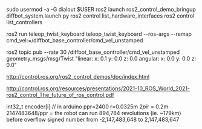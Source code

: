 
sudo usermod -a -G dialout $USER
ros2 launch ros2_control_demo_bringup diffbot_system.launch.py
ros2 control list_hardware_interfaces
ros2 control list_controllers

ros2 run teleop_twist_keyboard teleop_twist_keyboard --ros-args --remap cmd_vel:=/diffbot_base_controller/cmd_vel_unstamped

ros2 topic pub --rate 30 /diffbot_base_controller/cmd_vel_unstamped geometry_msgs/msg/Twist "linear:
 x: 0.1
 y: 0.0
 z: 0.0
angular:
 x: 0.0
 y: 0.0
 z: 0.0"

http://control.ros.org/ros2_control_demos/doc/index.html

http://control.ros.org/resources/presentations/2021-10_ROS_World_2021-ros2_control_The_future_of_ros_control.pdf

int32_t encoder[i] // in arduino
ppr=2400
r=0.0325m
2*pi*r = 0.2m
2147483648/ppr = the robot can run 894,784 revolutions (ie. ~179km) before overflow
signed number from -2,147,483,648 to 2,147,483,647